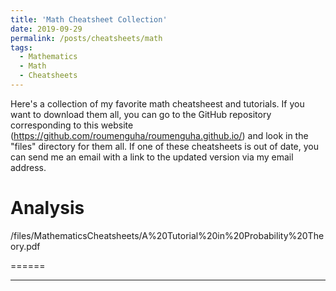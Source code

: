 ```yaml
---
title: 'Math Cheatsheet Collection'
date: 2019-09-29
permalink: /posts/cheatsheets/math
tags:
  - Mathematics 
  - Math
  - Cheatsheets
---
```


Here's a collection of my favorite math cheatsheest and tutorials. If you want to download them all, you can go to the GitHub repository corresponding to this website (https://github.com/roumenguha/roumenguha.github.io/) and look in the "files" directory for them all. If one of these cheatsheets is out of date, you can send me an email with a link to the updated version via my email address.



Analysis
======
/files/MathematicsCheatsheets/A%20Tutorial%20in%20Probability%20Theory.pdf


======


------